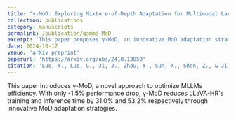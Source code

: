 ```yaml
---
title: "γ-MoD: Exploring Mixture-of-Depth Adaptation for Multimodal Large Language Models"
collection: publications
category: manuscripts
permalink: /publication/gamma-MoD
excerpt: 'This paper proposes γ-MoD, an innovative MoD adaptation strategy for existing MLLMs to reduce computational costs while maintaining performance.'
date: 2024-10-17
venue: 'arXiv preprint'
paperurl: 'https://arxiv.org/abs/2410.13859'
citation: 'Luo, Y., Luo, G., Ji, J., Zhou, Y., Sun, X., Shen, Z., & Ji, R. (2024). &quot;γ-MoD: Exploring Mixture-of-Depth Adaptation for Multimodal Large Language Models.&quot; <i>arXiv preprint arXiv:2410.13859</i>.'
---
```


This paper introduces γ-MoD, a novel approach to optimize MLLMs efficiency. With only -1.5% performance drop, γ-MoD reduces LLaVA-HR's training and inference time by 31.0% and 53.2% respectively through innovative MoD adaptation strategies.